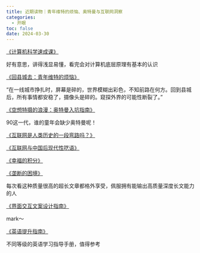 ```yaml
---
title: 近期读物｜青年维特的烦恼、奥特曼与互联网洞察
categories:
  - 开眼
toc: false
date: 2024-03-30
---
```


[《计算机科学速成课》](https://www.bilibili.com/video/av21376839/?p=6&spm_id_from=pageDriver&vd_source=52f55a89ba5e60e2b2bba56c9bedaada)

好有意思，讲得浅显易懂，看完会对计算机底层原理有基本的认识



[《回县城去：青年维特的烦恼》](https://sspai.com/post/86722)

“在一线城市挣扎时，屏幕是碎的，世界模糊出彩色，不知前路在何方。回到县城后，所有事情都安稳了，摄像头是碎的。窥探外界的可能性断裂了。”



[《空想特摄的浪漫：奥特曼入坑指南》](https://sspai.com/post/87652)

90这一代，谁的童年会缺少奥特曼呢！



[《互联网是人类历史的一段弯路吗？》](https://www.huxiu.com/article/350854.html)

[《互联网与中国后现代性呓语》](https://1q43.blog/post/782)

[《幸福的积分》](https://1q43.blog/post/5322)

[《垄断的困境》](https://1q43.blog/post/766)

每次看这种质量很高的超长文章都格外享受，佩服拥有能输出高质量深度长文能力的人



[《界面交互文案设计指南》](https://www.uisdc.com/copywriting-design-3)

mark～



[《英语提升指南》](https://vvyst0z7tes.feishu.cn/wiki/HQuawZepyiwNiNkImw6c00IXnmc)

不同等级的英语学习指导手册，值得参考
